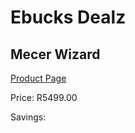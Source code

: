 
# Ebucks Dealz
## Mecer Wizard
[Product Page](https://www.ebucks.com/web/shop/productSelected.do?prodId=1228141913&catId=714946558)

Price: R5499.00

Savings: 


	